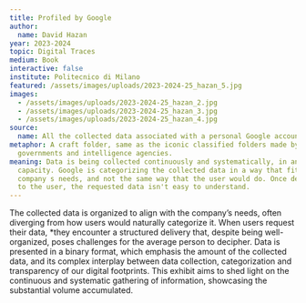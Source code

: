 ```yaml
---
title: Profiled by Google
author:
  name: David Hazan
year: 2023-2024
topic: Digital Traces
medium: Book
interactive: false
institute: Politecnico di Milano
featured: /assets/images/uploads/2023-2024-25_hazan_5.jpg
images:
  - /assets/images/uploads/2023-2024-25_hazan_2.jpg
  - /assets/images/uploads/2023-2024-25_hazan_3.jpg
  - /assets/images/uploads/2023-2024-25_hazan_4.jpg
source:
  name: All the collected data associated with a personal Google account.
metaphor: A craft folder, same as the iconic classified folders made by
  governments and intelligence agencies.
meaning: Data is being collected continuously and systematically, in an huge
  capacity. Google is categorizing the collected data in a way that fits the
  company s needs, and not the same way that the user would do. Once delivered
  to the user, the requested data isn't easy to understand.
---
```

The collected data is organized to align with the company’s needs, often diverging from how users would naturally categorize it. When users request their data, *they encounter a structured delivery that, despite being well-organized, poses challenges for the average person to decipher. Data is presented in a binary format, which emphasis the amount of the collected data, and its complex interplay between data collection, categorization and transparency of our digital footprints. This exhibit aims to shed light on the continuous and systematic gathering of information, showcasing the substantial volume accumulated.